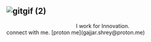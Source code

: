 ## ![gitgif (2)](https://github.com/KEYS-A15/KEYS-A15/assets/78949462/635cf704-ecbd-421d-8dad-1b2a2e05d091)

<div align='center'>I work for Innovation.</div>
connect with me.
[proton me](gajjar.shrey@proton.me)
